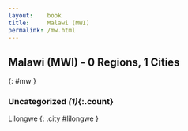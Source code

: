 ```yaml
---
layout:    book
title:     Malawi (MWI)
permalink: /mw.html
---
```


## Malawi (MWI) - 0 Regions, 1 Cities
{: #mw }





### Uncategorized _(1)_{:.count}


Lilongwe  {: .city #lilongwe } <br>


 
